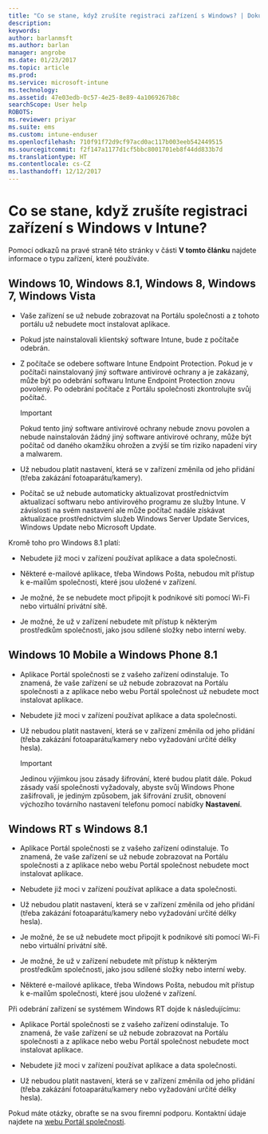 ```yaml
---
title: "Co se stane, když zrušíte registraci zařízení s Windows? | Dokumentace Microsoftu"
description: 
keywords: 
author: barlanmsft
ms.author: barlan
manager: angrobe
ms.date: 01/23/2017
ms.topic: article
ms.prod: 
ms.service: microsoft-intune
ms.technology: 
ms.assetid: 47e03edb-0c57-4e25-8e89-4a1069267b8c
searchScope: User help
ROBOTS: 
ms.reviewer: priyar
ms.suite: ems
ms.custom: intune-enduser
ms.openlocfilehash: 710f91f72d9cf97acd0ac117b003eeb542449515
ms.sourcegitcommit: f2f147a1177d1cf5bbc8001701eb8f44dd833b7d
ms.translationtype: HT
ms.contentlocale: cs-CZ
ms.lasthandoff: 12/12/2017
---
```

# <a name="what-happens-if-you-unenroll-your-windows-device-from-intune"></a>Co se stane, když zrušíte registraci zařízení s Windows v Intune?

Pomocí odkazů na pravé straně této stránky v části **V tomto článku** najdete informace o typu zařízení, které používáte.


## <a name="windows-10-windows-81-windows-8-windows-7-windows-vista"></a>Windows 10, Windows 8.1, Windows 8, Windows 7, Windows Vista

-   Vaše zařízení se už nebude zobrazovat na Portálu společnosti a z tohoto portálu už nebudete moct instalovat aplikace.

-   Pokud jste nainstalovali klientský software Intune, bude z počítače odebrán.

-   Z počítače se odebere software Intune Endpoint Protection. Pokud je v počítači nainstalovaný jiný software antivirové ochrany a je zakázaný, může být po odebrání softwaru Intune Endpoint Protection znovu povolený. Po odebrání počítače z Portálu společnosti zkontrolujte svůj počítač.

    > [!IMPORTANT]
    > Pokud tento jiný software antivirové ochrany nebude znovu povolen a nebude nainstalován žádný jiný software antivirové ochrany, může být počítač od daného okamžiku ohrožen a zvýší se tím riziko napadení viry a malwarem.

-   Už nebudou platit nastavení, která se v zařízení změnila od jeho přidání (třeba zakázání fotoaparátu/kamery).

-   Počítač se už nebude automaticky aktualizovat prostřednictvím aktualizací softwaru nebo antivirového programu ze služby Intune. V závislosti na svém nastavení ale může počítač nadále získávat aktualizace prostřednictvím služeb Windows Server Update Services, Windows Update nebo Microsoft Update.

Kromě toho pro Windows 8.1 platí:

-   Nebudete již moci v zařízení používat aplikace a data společnosti.

-   Některé e-mailové aplikace, třeba Windows Pošta, nebudou mít přístup k e-mailům společnosti, které jsou uložené v zařízení.

-   Je možné, že se nebudete moct připojit k podnikové síti pomocí Wi-Fi nebo virtuální privátní sítě.

-   Je možné, že už v zařízení nebudete mít přístup k některým prostředkům společnosti, jako jsou sdílené složky nebo interní weby.

## <a name="windows-10-mobile-and-windows-phone-81"></a>Windows 10 Mobile a Windows Phone 8.1

-   Aplikace Portál společnosti se z vašeho zařízení odinstaluje. To znamená, že vaše zařízení se už nebude zobrazovat na Portálu společnosti a z aplikace nebo webu Portál společnost už nebudete moct instalovat aplikace.

-   Nebudete již moci v zařízení používat aplikace a data společnosti.

-   Už nebudou platit nastavení, která se v zařízení změnila od jeho přidání (třeba zakázání fotoaparátu/kamery nebo vyžadování určité délky hesla).

    > [!IMPORTANT]
    > Jedinou výjimkou jsou zásady šifrování, které budou platit dále. Pokud zásady vaší společnosti vyžadovaly, abyste svůj Windows Phone zašifrovali, je jediným způsobem, jak šifrování zrušit, obnovení výchozího továrního nastavení telefonu pomocí nabídky **Nastavení**.

## <a name="windows-rt-running-windows-81"></a>Windows RT s Windows 8.1

-   Aplikace Portál společnosti se z vašeho zařízení odinstaluje. To znamená, že vaše zařízení se už nebude zobrazovat na Portálu společnosti a z aplikace nebo webu Portál společnost nebudete moct instalovat aplikace.

-   Nebudete již moci v zařízení používat aplikace a data společnosti.

-   Už nebudou platit nastavení, která se v zařízení změnila od jeho přidání (třeba zakázání fotoaparátu/kamery nebo vyžadování určité délky hesla).

-   Je možné, že se už nebudete moct připojit k podnikové síti pomocí Wi-Fi nebo virtuální privátní sítě.

-   Je možné, že už v zařízení nebudete mít přístup k některým prostředkům společnosti, jako jsou sdílené složky nebo interní weby.

-   Některé e-mailové aplikace, třeba Windows Pošta, nebudou mít přístup k e-mailům společnosti, které jsou uložené v zařízení.

Při odebrání zařízení se systémem Windows RT dojde k následujícímu:

-   Aplikace Portál společnosti se z vašeho zařízení odinstaluje. To znamená, že vaše zařízení se už nebude zobrazovat na Portálu společnosti a z aplikace nebo webu Portál společnost nebudete moct instalovat aplikace.

-   Nebudete již moci v zařízení používat aplikace a data společnosti.

-   Už nebudou platit nastavení, která se v zařízení změnila od jeho přidání (třeba zakázání fotoaparátu/kamery nebo vyžadování určité délky hesla).

Pokud máte otázky, obraťte se na svou firemní podporu. Kontaktní údaje najdete na [webu Portál společnosti](https://portal.manage.microsoft.com#HelpDeskDialog).
